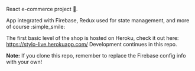 
React e-commerce project :handbag:. 

App integrated with Firebase, Redux used for state management, and more of course :simple_smile:

The first basic level of the shop is hosted on Heroku, check it out here: https://stylo-live.herokuapp.com/ 
Development continues in this repo.

**Note:** If you clone this repo, remember to replace the Firebase config info with your own!
